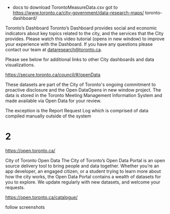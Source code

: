 
- docs to download TorontoMeasureData.csv
got to https://www.toronto.ca/city-government/data-research-maps/
toronto-dashboard/

Toronto’s Dashboard
Toronto’s Dashboard provides social and economic indicators about key topics related to the city, and the services that the City provides. Please watch this video tutorial (opens in new window) to improve your experience with the Dashboard. If you have any questions please contact our team at dataresearch@toronto.ca.

Please see below for additional links to other City dashboards and data visualizations.

https://secure.toronto.ca/council/#/openData

These datasets are part of the City of Toronto's ongoing commitment to proactive disclosure and the Open DataOpens in new window  project.
The data is stored in the Toronto Meeting Management Information System and made available via Open Data for your review.

The exception is the Report Request Log which is comprised of data compiled manually outside of the system

# 2
https://open.toronto.ca/

City of Toronto Open Data
The City of Toronto’s Open Data Portal is an open source delivery tool to bring people and data together. Whether you’re an app developer, an engaged citizen, or a student trying to learn more about how the city works, the Open Data Portal contains a wealth of datasets for you to explore. We update regularly with new datasets, and welcome your requests.

https://open.toronto.ca/catalogue/



follow screenshots


